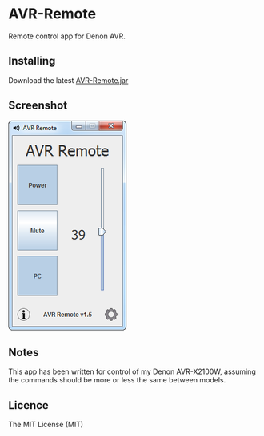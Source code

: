 # AVR-Remote
Remote control app for Denon AVR.


## Installing ##
Download the latest [AVR-Remote.jar](https://github.com/vogti/AVR-Remote/releases/latest)


## Screenshot ##
![Screenshot](https://github.com/vogti/AVR-Remote/blob/master/image.png)


## Notes ##
This app has been written for control of my Denon AVR-X2100W, assuming the commands should be more or less the same between models.


## Licence ##
The MIT License (MIT)
